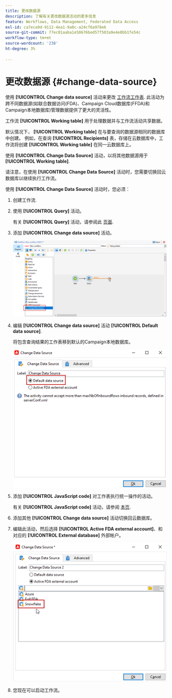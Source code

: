 ```yaml
---
title: 更改数据源
description: 了解有关更改数据源活动的更多信息
feature: Workflows, Data Management, Federated Data Access
exl-id: ca7eca9d-9112-4ea1-9a0c-a24cf6a978e6
source-git-commit: 77ec01aaba1e50676bed57f503a9e4e8bb1fe54c
workflow-type: tm+mt
source-wordcount: '238'
ht-degree: 3%

---
```


# 更改数据源 {#change-data-source}

使用 **[!UICONTROL Change data source]** 活动来更改 [工作流工作表](use-workflow-data.md#workflow-temporary-work-table). 此活动为跨不同数据源(如联合数据访问(FDA)、Campaign Cloud数据库(FFDA)和Campaign本地数据库)管理数据提供了更大的灵活性。

工作流 **[!UICONTROL Working table]** 用于处理数据并与工作流活动共享数据。

默认情况下， **[!UICONTROL Working table]** 在与要查询的数据源相同的数据库中创建。
例如，在查询 **[!UICONTROL Recipients]** 表，存储在云数据库中，工作流将创建 **[!UICONTROL Working table]** 在同一云数据库上。

使用 **[!UICONTROL Change Data Source]** 活动，以将其他数据源用于 **[!UICONTROL Working table]**.

请注意，在使用 **[!UICONTROL Change Data Source]** 活动时，您需要切换回云数据库以继续执行工作流。

使用 **[!UICONTROL Change Data Source]** 活动时，您必须：

1. 创建工作流.

1. 使用 **[!UICONTROL Query]** 活动。

   有关 **[!UICONTROL Query]** 活动，请参阅此 [页面](query.md#create-a-query).

1. 添加 **[!UICONTROL Change data source]** 活动。

   ![](assets/change-data-source.png)

1. 编辑 **[!UICONTROL Change data source]** 活动 **[!UICONTROL Default data source]**.

   将包含查询结果的工作表移到默认的Campaign本地数据库。

   ![](assets/change-data-source_2.png)

1. 添加 **[!UICONTROL JavaScript code]** 对工作表执行统一操作的活动。

   有关 **[!UICONTROL JavaScript code]** 活动，请参阅 [本页](sql-code-and-javascript-code.md#javascript-code).

1. 添加其他 **[!UICONTROL Change data source]** 活动切换回云数据库。

1. 编辑此活动，然后选择 **[!UICONTROL Active FDA external account]**、和对应的 **[!UICONTROL External database]** 外部帐户。

   ![](assets/change-data-source_3.png)

1. 您现在可以启动工作流。
